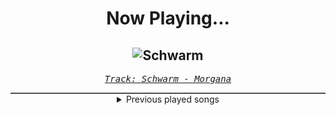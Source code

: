 <div align="center"> 
<h1>Now Playing...</h1>

![Schwarm](https://i.scdn.co/image/ab67616d00001e0264a9eeb9f466b886c986c908)
--
_<samp><a href="https://open.spotify.com/track/3KiANrzozsktALYFjS3SnN">Track: Schwarm - Morgana</a></samp>_

<div style="border: 1px #4B5054 solid"></div>
<details>
  <summary>
    Previous played songs
  </summary>
  <table>
    <thead>
      <tr>
        <th>
          Artist
        </th>
        <th>
          Song
        </th>
        <th>
          Link
        </th>
      </tr>
    </thead>
    <tbody>
      <tr><td>Morgana</td><td>Schwarm</td><td><a href="https://open.spotify.com/track/3KiANrzozsktALYFjS3SnN">https://open.spotify.com/track/3KiANrzozsktALYFjS3SnN</a></td></tr><tr><td>REGEN</td><td>Angst</td><td><a href="https://open.spotify.com/track/2yNJAl2dh2jYRMsl5JfsRr">https://open.spotify.com/track/2yNJAl2dh2jYRMsl5JfsRr</a></td></tr><tr><td>REGEN</td><td>Geltungsdrang</td><td><a href="https://open.spotify.com/track/505SCF1M9caDL0orc8TziE">https://open.spotify.com/track/505SCF1M9caDL0orc8TziE</a></td></tr><tr><td>ENNA-F</td><td>Himmel</td><td><a href="https://open.spotify.com/track/4ZZs0O5H2o8Dv8H1QLJKKM">https://open.spotify.com/track/4ZZs0O5H2o8Dv8H1QLJKKM</a></td></tr><tr><td>REGEN</td><td>SCHWIMM</td><td><a href="https://open.spotify.com/track/51TUeSMAYms2jGzBeeYzSN">https://open.spotify.com/track/51TUeSMAYms2jGzBeeYzSN</a></td></tr><tr><td>REGEN</td><td>Großartig</td><td><a href="https://open.spotify.com/track/2dbXDbcqfIREx8npGAp84g">https://open.spotify.com/track/2dbXDbcqfIREx8npGAp84g</a></td></tr><tr><td>Morgana</td><td>Agressionsblues</td><td><a href="https://open.spotify.com/track/5Ay5LJV3v3ATLYp30GaYJQ">https://open.spotify.com/track/5Ay5LJV3v3ATLYp30GaYJQ</a></td></tr><tr><td>Earthbound.</td><td>Flight</td><td><a href="https://open.spotify.com/track/584iKEZwdMPlvOXcTa09qx">https://open.spotify.com/track/584iKEZwdMPlvOXcTa09qx</a></td></tr><tr><td>Eralise</td><td>Enough?</td><td><a href="https://open.spotify.com/track/3GjpUDre3HHP88VgtCcWG5">https://open.spotify.com/track/3GjpUDre3HHP88VgtCcWG5</a></td></tr><tr><td>Eralise</td><td>Enough?</td><td><a href="https://open.spotify.com/track/3GjpUDre3HHP88VgtCcWG5">https://open.spotify.com/track/3GjpUDre3HHP88VgtCcWG5</a></td></tr><tr><td>Eralise</td><td>Enough?</td><td><a href="https://open.spotify.com/track/3GjpUDre3HHP88VgtCcWG5">https://open.spotify.com/track/3GjpUDre3HHP88VgtCcWG5</a></td></tr><tr><td>Eralise</td><td>Enough?</td><td><a href="https://open.spotify.com/track/3GjpUDre3HHP88VgtCcWG5">https://open.spotify.com/track/3GjpUDre3HHP88VgtCcWG5</a></td></tr><tr><td>Eralise</td><td>Enough?</td><td><a href="https://open.spotify.com/track/3GjpUDre3HHP88VgtCcWG5">https://open.spotify.com/track/3GjpUDre3HHP88VgtCcWG5</a></td></tr><tr><td>Eralise</td><td>Enough?</td><td><a href="https://open.spotify.com/track/3GjpUDre3HHP88VgtCcWG5">https://open.spotify.com/track/3GjpUDre3HHP88VgtCcWG5</a></td></tr><tr><td>Eralise</td><td>Enough?</td><td><a href="https://open.spotify.com/track/3GjpUDre3HHP88VgtCcWG5">https://open.spotify.com/track/3GjpUDre3HHP88VgtCcWG5</a></td></tr><tr><td>Eralise</td><td>Enough?</td><td><a href="https://open.spotify.com/track/3GjpUDre3HHP88VgtCcWG5">https://open.spotify.com/track/3GjpUDre3HHP88VgtCcWG5</a></td></tr><tr><td>THE DEFECT</td><td>LOST IN THE SHADOWS</td><td><a href="https://open.spotify.com/track/68DYTDoohZpZy4eihqzOnW">https://open.spotify.com/track/68DYTDoohZpZy4eihqzOnW</a></td></tr><tr><td>THE DEFECT</td><td>LOST IN THE SHADOWS</td><td><a href="https://open.spotify.com/track/68DYTDoohZpZy4eihqzOnW">https://open.spotify.com/track/68DYTDoohZpZy4eihqzOnW</a></td></tr><tr><td>The Browning</td><td>FED UP</td><td><a href="https://open.spotify.com/track/7MQUmZy6ChiDhOOZGeR6Yc">https://open.spotify.com/track/7MQUmZy6ChiDhOOZGeR6Yc</a></td></tr><tr><td>Breed 77</td><td>La Ultima Hora</td><td><a href="https://open.spotify.com/track/5QvRe4nDXKfaJmdCHgZ0EH">https://open.spotify.com/track/5QvRe4nDXKfaJmdCHgZ0EH</a></td></tr>
    </tbody>
  </table>
</details>

</div>
